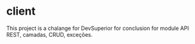 # client
This project is a chalange for DevSuperior for conclusion for module API REST, camadas, CRUD, exceções.
